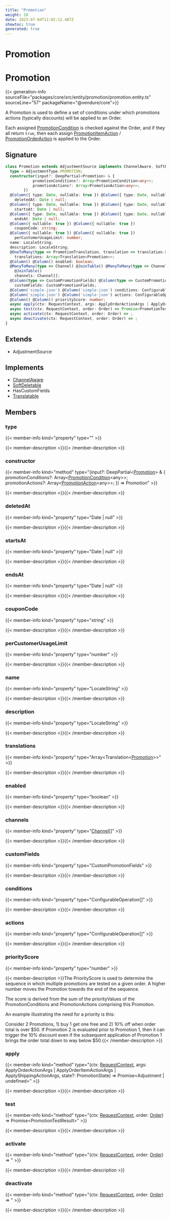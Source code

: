 ```yaml
---
title: "Promotion"
weight: 10
date: 2023-07-04T11:02:12.487Z
showtoc: true
generated: true
---
```

<!-- This file was generated from the Vendure source. Do not modify. Instead, re-run the "docs:build" script -->

# Promotion
<div class="symbol">


# Promotion

{{< generation-info sourceFile="packages/core/src/entity/promotion/promotion.entity.ts" sourceLine="57" packageName="@vendure/core">}}

A Promotion is used to define a set of conditions under which promotions actions (typically discounts)
will be applied to an Order.

Each assigned <a href='/typescript-api/promotions/promotion-condition#promotioncondition'>PromotionCondition</a> is checked against the Order, and if they all return `true`,
then each assign <a href='/typescript-api/promotions/promotion-action#promotionitemaction'>PromotionItemAction</a> / <a href='/typescript-api/promotions/promotion-action#promotionorderaction'>PromotionOrderAction</a> is applied to the Order.

## Signature

```TypeScript
class Promotion extends AdjustmentSource implements ChannelAware, SoftDeletable, HasCustomFields, Translatable {
  type = AdjustmentType.PROMOTION;
  constructor(input?: DeepPartial<Promotion> & {
            promotionConditions?: Array<PromotionCondition<any>>;
            promotionActions?: Array<PromotionAction<any>>;
        })
  @Column({ type: Date, nullable: true }) @Column({ type: Date, nullable: true })
    deletedAt: Date | null;
  @Column({ type: Date, nullable: true }) @Column({ type: Date, nullable: true })
    startsAt: Date | null;
  @Column({ type: Date, nullable: true }) @Column({ type: Date, nullable: true })
    endsAt: Date | null;
  @Column({ nullable: true }) @Column({ nullable: true })
    couponCode: string;
  @Column({ nullable: true }) @Column({ nullable: true })
    perCustomerUsageLimit: number;
  name: LocaleString;
  description: LocaleString;
  @OneToMany(type => PromotionTranslation, translation => translation.base, { eager: true }) @OneToMany(type => PromotionTranslation, translation => translation.base, { eager: true })
    translations: Array<Translation<Promotion>>;
  @Column() @Column() enabled: boolean;
  @ManyToMany(type => Channel) @JoinTable() @ManyToMany(type => Channel)
    @JoinTable()
    channels: Channel[];
  @Column(type => CustomPromotionFields) @Column(type => CustomPromotionFields)
    customFields: CustomPromotionFields;
  @Column('simple-json') @Column('simple-json') conditions: ConfigurableOperation[];
  @Column('simple-json') @Column('simple-json') actions: ConfigurableOperation[];
  @Column() @Column() priorityScore: number;
  async apply(ctx: RequestContext, args: ApplyOrderActionArgs | ApplyOrderItemActionArgs | ApplyShippingActionArgs, state?: PromotionState) => Promise<Adjustment | undefined>;
  async test(ctx: RequestContext, order: Order) => Promise<PromotionTestResult>;
  async activate(ctx: RequestContext, order: Order) => ;
  async deactivate(ctx: RequestContext, order: Order) => ;
}
```
## Extends

 * AdjustmentSource


## Implements

 * <a href='/typescript-api/entities/interfaces#channelaware'>ChannelAware</a>
 * <a href='/typescript-api/entities/interfaces#softdeletable'>SoftDeletable</a>
 * HasCustomFields
 * <a href='/typescript-api/entities/interfaces#translatable'>Translatable</a>


## Members

### type

{{< member-info kind="property" type=""  >}}

{{< member-description >}}{{< /member-description >}}

### constructor

{{< member-info kind="method" type="(input?: DeepPartial&#60;<a href='/typescript-api/entities/promotion#promotion'>Promotion</a>&#62; &#38; {             promotionConditions?: Array&#60;<a href='/typescript-api/promotions/promotion-condition#promotioncondition'>PromotionCondition</a>&#60;any&#62;&#62;;             promotionActions?: Array&#60;<a href='/typescript-api/promotions/promotion-action#promotionaction'>PromotionAction</a>&#60;any&#62;&#62;;         }) => Promotion"  >}}

{{< member-description >}}{{< /member-description >}}

### deletedAt

{{< member-info kind="property" type="Date | null"  >}}

{{< member-description >}}{{< /member-description >}}

### startsAt

{{< member-info kind="property" type="Date | null"  >}}

{{< member-description >}}{{< /member-description >}}

### endsAt

{{< member-info kind="property" type="Date | null"  >}}

{{< member-description >}}{{< /member-description >}}

### couponCode

{{< member-info kind="property" type="string"  >}}

{{< member-description >}}{{< /member-description >}}

### perCustomerUsageLimit

{{< member-info kind="property" type="number"  >}}

{{< member-description >}}{{< /member-description >}}

### name

{{< member-info kind="property" type="LocaleString"  >}}

{{< member-description >}}{{< /member-description >}}

### description

{{< member-info kind="property" type="LocaleString"  >}}

{{< member-description >}}{{< /member-description >}}

### translations

{{< member-info kind="property" type="Array&#60;Translation&#60;<a href='/typescript-api/entities/promotion#promotion'>Promotion</a>&#62;&#62;"  >}}

{{< member-description >}}{{< /member-description >}}

### enabled

{{< member-info kind="property" type="boolean"  >}}

{{< member-description >}}{{< /member-description >}}

### channels

{{< member-info kind="property" type="<a href='/typescript-api/entities/channel#channel'>Channel</a>[]"  >}}

{{< member-description >}}{{< /member-description >}}

### customFields

{{< member-info kind="property" type="CustomPromotionFields"  >}}

{{< member-description >}}{{< /member-description >}}

### conditions

{{< member-info kind="property" type="ConfigurableOperation[]"  >}}

{{< member-description >}}{{< /member-description >}}

### actions

{{< member-info kind="property" type="ConfigurableOperation[]"  >}}

{{< member-description >}}{{< /member-description >}}

### priorityScore

{{< member-info kind="property" type="number"  >}}

{{< member-description >}}The PriorityScore is used to determine the sequence in which multiple promotions are tested
on a given order. A higher number moves the Promotion towards the end of the sequence.

The score is derived from the sum of the priorityValues of the PromotionConditions and
PromotionActions comprising this Promotion.

An example illustrating the need for a priority is this:


Consider 2 Promotions, 1) buy 1 get one free and 2) 10% off when order total is over $50.
If Promotion 2 is evaluated prior to Promotion 1, then it can trigger the 10% discount even
if the subsequent application of Promotion 1 brings the order total down to way below $50.{{< /member-description >}}

### apply

{{< member-info kind="method" type="(ctx: <a href='/typescript-api/request/request-context#requestcontext'>RequestContext</a>, args: ApplyOrderActionArgs | ApplyOrderItemActionArgs | ApplyShippingActionArgs, state?: PromotionState) => Promise&#60;Adjustment | undefined&#62;"  >}}

{{< member-description >}}{{< /member-description >}}

### test

{{< member-info kind="method" type="(ctx: <a href='/typescript-api/request/request-context#requestcontext'>RequestContext</a>, order: <a href='/typescript-api/entities/order#order'>Order</a>) => Promise&#60;PromotionTestResult&#62;"  >}}

{{< member-description >}}{{< /member-description >}}

### activate

{{< member-info kind="method" type="(ctx: <a href='/typescript-api/request/request-context#requestcontext'>RequestContext</a>, order: <a href='/typescript-api/entities/order#order'>Order</a>) => "  >}}

{{< member-description >}}{{< /member-description >}}

### deactivate

{{< member-info kind="method" type="(ctx: <a href='/typescript-api/request/request-context#requestcontext'>RequestContext</a>, order: <a href='/typescript-api/entities/order#order'>Order</a>) => "  >}}

{{< member-description >}}{{< /member-description >}}


</div>
